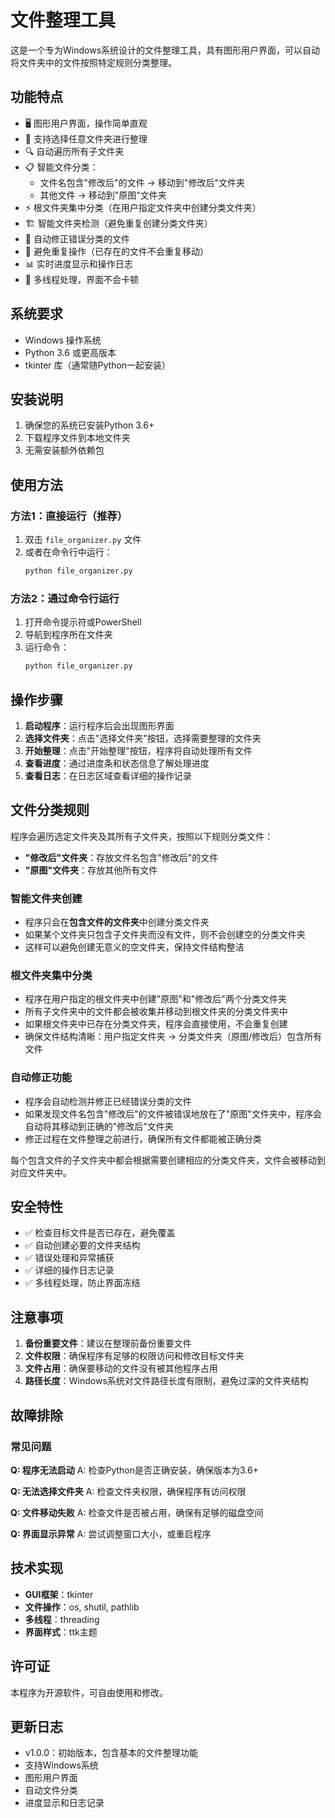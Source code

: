 # 文件整理工具

这是一个专为Windows系统设计的文件整理工具，具有图形用户界面，可以自动将文件夹中的文件按照特定规则分类整理。

## 功能特点

- 🖥️ 图形用户界面，操作简单直观
- 📁 支持选择任意文件夹进行整理
- 🔍 自动遍历所有子文件夹
- 📋 智能文件分类：
  - 文件名包含"修改后"的文件 → 移动到"修改后"文件夹
  - 其他文件 → 移动到"原图"文件夹
- ⚡ 根文件夹集中分类（在用户指定文件夹中创建分类文件夹）
- 🏗️ 智能文件夹检测（避免重复创建分类文件夹）
- 🔧 自动修正错误分类的文件
- 🚫 避免重复操作（已存在的文件不会重复移动）
- 📊 实时进度显示和操作日志
- 🧵 多线程处理，界面不会卡顿

## 系统要求

- Windows 操作系统
- Python 3.6 或更高版本
- tkinter 库（通常随Python一起安装）

## 安装说明

1. 确保您的系统已安装Python 3.6+
2. 下载程序文件到本地文件夹
3. 无需安装额外依赖包

## 使用方法

### 方法1：直接运行（推荐）

1. 双击 `file_organizer.py` 文件
2. 或者在命令行中运行：
   ```bash
   python file_organizer.py
   ```

### 方法2：通过命令行运行

1. 打开命令提示符或PowerShell
2. 导航到程序所在文件夹
3. 运行命令：
   ```bash
   python file_organizer.py
   ```

## 操作步骤

1. **启动程序**：运行程序后会出现图形界面
2. **选择文件夹**：点击"选择文件夹"按钮，选择需要整理的文件夹
3. **开始整理**：点击"开始整理"按钮，程序将自动处理所有文件
4. **查看进度**：通过进度条和状态信息了解处理进度
5. **查看日志**：在日志区域查看详细的操作记录

## 文件分类规则

程序会遍历选定文件夹及其所有子文件夹，按照以下规则分类文件：

- **"修改后"文件夹**：存放文件名包含"修改后"的文件
- **"原图"文件夹**：存放其他所有文件

### 智能文件夹创建
- 程序只会在**包含文件的文件夹**中创建分类文件夹
- 如果某个文件夹只包含子文件夹而没有文件，则不会创建空的分类文件夹
- 这样可以避免创建无意义的空文件夹，保持文件结构整洁

### 根文件夹集中分类
- 程序在用户指定的根文件夹中创建"原图"和"修改后"两个分类文件夹
- 所有子文件夹中的文件都会被收集并移动到根文件夹的分类文件夹中
- 如果根文件夹中已存在分类文件夹，程序会直接使用，不会重复创建
- 确保文件结构清晰：用户指定文件夹 → 分类文件夹（原图/修改后）包含所有文件

### 自动修正功能
- 程序会自动检测并修正已经错误分类的文件
- 如果发现文件名包含"修改后"的文件被错误地放在了"原图"文件夹中，程序会自动将其移动到正确的"修改后"文件夹
- 修正过程在文件整理之前进行，确保所有文件都能被正确分类

每个包含文件的子文件夹中都会根据需要创建相应的分类文件夹，文件会被移动到对应文件夹中。

## 安全特性

- ✅ 检查目标文件是否已存在，避免覆盖
- ✅ 自动创建必要的文件夹结构
- ✅ 错误处理和异常捕获
- ✅ 详细的操作日志记录
- ✅ 多线程处理，防止界面冻结

## 注意事项

1. **备份重要文件**：建议在整理前备份重要文件
2. **文件权限**：确保程序有足够的权限访问和修改目标文件夹
3. **文件占用**：确保要移动的文件没有被其他程序占用
4. **路径长度**：Windows系统对文件路径长度有限制，避免过深的文件夹结构

## 故障排除

### 常见问题

**Q: 程序无法启动**
A: 检查Python是否正确安装，确保版本为3.6+

**Q: 无法选择文件夹**
A: 检查文件夹权限，确保程序有访问权限

**Q: 文件移动失败**
A: 检查文件是否被占用，确保有足够的磁盘空间

**Q: 界面显示异常**
A: 尝试调整窗口大小，或重启程序

## 技术实现

- **GUI框架**：tkinter
- **文件操作**：os, shutil, pathlib
- **多线程**：threading
- **界面样式**：ttk主题

## 许可证

本程序为开源软件，可自由使用和修改。

## 更新日志

- v1.0.0：初始版本，包含基本的文件整理功能
- 支持Windows系统
- 图形用户界面
- 自动文件分类
- 进度显示和日志记录
